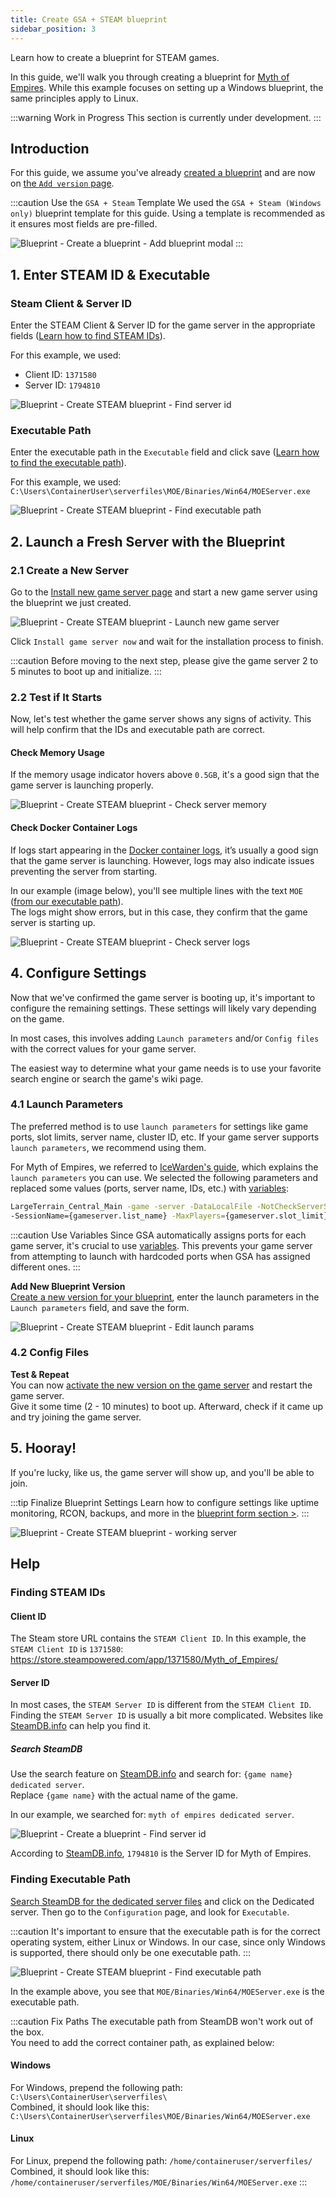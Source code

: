 ```yaml
---
title: Create GSA + STEAM blueprint
sidebar_position: 3
---
```



Learn how to create a blueprint for STEAM games.

In this guide, we'll walk you through creating a blueprint for [Myth of Empires](https://store.steampowered.com/app/1371580/Myth_of_Empires/). While this example focuses on setting up a Windows blueprint, the same principles apply to Linux.

:::warning Work in Progress
This section is currently under development.
:::

## Introduction

For this guide, we assume you've already [created a blueprint](/dashboard/blueprints/create_and_manage_blueprints#create-a-blueprint) and are now on [the `Add version` page](/dashboard/blueprints/create_and_manage_blueprints#add-version).

:::caution Use the `GSA + Steam` Template
We used the `GSA + Steam (Windows only)` blueprint template for this guide. Using a template is recommended as it ensures most fields are pre-filled.

![Blueprint - Create a blueprint - Add blueprint modal](/img/dashboard/blueprint/create_blueprint/create_blueprint_modal.jpg)
:::

## 1. Enter STEAM ID & Executable

### Steam Client & Server ID

Enter the STEAM Client & Server ID for the game server in the appropriate fields ([Learn how to find STEAM IDs](/dashboard/blueprints/how-to/create_steam_blueprint#finding-steam-ids)).

For this example, we used:
- Client ID: `1371580`
- Server ID: `1794810`

![Blueprint - Create STEAM blueprint - Find server id](/img/dashboard/blueprint/create_steam_blueprint/enter_steam_ids.jpg)

### Executable Path

Enter the executable path in the `Executable` field and click save ([Learn how to find the executable path](/dashboard/blueprints/how-to/create_steam_blueprint#finding-executable-path)).

For this example, we used:\
`C:\Users\ContainerUser\serverfiles\MOE/Binaries/Win64/MOEServer.exe`

![Blueprint - Create STEAM blueprint - Find executable path](/img/dashboard/blueprint/create_steam_blueprint/enter_executable.jpg)

## 2. Launch a Fresh Server with the Blueprint

### 2.1 Create a New Server

Go to the [Install new game server page](https://dash.gameserverapp.com/order/gameserver/machine) and start a new game server using the blueprint we just created.

![Blueprint - Create STEAM blueprint - Launch new game server](/img/dashboard/blueprint/create_steam_blueprint/launch_server.jpg)

Click `Install game server now` and wait for the installation process to finish.

:::caution
Before moving to the next step, please give the game server 2 to 5 minutes to boot up and initialize.
:::

### 2.2 Test if It Starts

Now, let's test whether the game server shows any signs of activity. This will help confirm that the IDs and executable path are correct.

#### Check Memory Usage

If the memory usage indicator hovers above `0.5GB`, it's a good sign that the game server is launching properly.

![Blueprint - Create STEAM blueprint - Check server memory](/img/dashboard/blueprint/create_steam_blueprint/check_server_memory.jpg)

#### Check Docker Container Logs

If logs start appearing in the [Docker container logs](/dashboard/game_servers/getting_started#logs), it’s usually a good sign that the game server is launching. However, logs may also indicate issues preventing the server from starting.

In our example (image below), you'll see multiple lines with the text `MOE` ([from our executable path](/dashboard/blueprints/how-to/create_steam_blueprint#executable-path)).\
The logs might show errors, but in this case, they confirm that the game server is starting up.

![Blueprint - Create STEAM blueprint - Check server logs](/img/dashboard/blueprint/create_steam_blueprint/check_server_logs.jpg)

## 4. Configure Settings

Now that we've confirmed the game server is booting up, it's important to configure the remaining settings. These settings will likely vary depending on the game.

In most cases, this involves adding `Launch parameters` and/or `Config files` with the correct values for your game server.

The easiest way to determine what your game needs is to use your favorite search engine or search the game's wiki page.

### 4.1 Launch Parameters

The preferred method is to use `launch parameters` for settings like game ports, slot limits, server name, cluster ID, etc. If your game server supports `launch parameters`, we recommend using them.

For Myth of Empires, we referred to [IceWarden's guide](https://steamcommunity.com/sharedfiles/filedetails/?id=3169663150#6901124), which explains the `launch parameters` you can use. We selected the following parameters and replaced some values (ports, server name, IDs, etc.) with [variables](/dashboard/blueprints/variables):


```bash
LargeTerrain_Central_Main -game -server -DataLocalFile -NotCheckServerSteamAuth -PrivateServer -MultiHome=0.0.0.0 -OutAddress={machine.ip}
-SessionName={gameserver.list_name} -MaxPlayers={gameserver.slot_limit} -ClusterId={cluster.id} -Port={gameserver.game_port} -QueryPort={gameserver.query_port}
```
:::caution Use Variables
Since GSA automatically assigns ports for each game server, it's crucial to use [variables](/dashboard/blueprints/variables). This prevents your game server from attempting to launch with hardcoded ports when GSA has assigned different ones.
:::

**Add New Blueprint Version**\
[Create a new version for your blueprint](/dashboard/blueprints/create_and_manage_blueprints#add-version), enter the launch parameters in the `Launch parameters` field, and save the form.

![Blueprint - Create STEAM blueprint - Edit launch params](/img/dashboard/blueprint/create_steam_blueprint/edit_launch_params.jpg)

### 4.2 Config Files

[//]: # (todo add config file info)

**Test & Repeat**\
You can now [activate the new version on the game server](/dashboard/blueprints/getting_started#activate-blueprint-version) and restart the game server.\
Give it some time (2 - 10 minutes) to boot up. Afterward, check if it came up and try joining the game server.

## 5. Hooray!
If you're lucky, like us, the game server will show up, and you'll be able to join.

:::tip Finalize Blueprint Settings
Learn how to configure settings like uptime monitoring, RCON, backups, and more in the [blueprint form section >](/dashboard/blueprints/create_and_manage_blueprints#blueprint-form).
:::

![Blueprint - Create STEAM blueprint - working server](/img/dashboard/blueprint/create_steam_blueprint/working_server.jpg)

## Help

### Finding STEAM IDs

#### Client ID
The Steam store URL contains the `STEAM Client ID`. In this example, the `STEAM Client ID` is `1371580`: https://store.steampowered.com/app/1371580/Myth_of_Empires/

#### Server ID
In most cases, the `STEAM Server ID` is different from the `STEAM Client ID`.\
Finding the `STEAM Server ID` is usually a bit more complicated. Websites like [SteamDB.info](https://steamdb.info/) can help you find it.

##### Search SteamDB
Use the search feature on [SteamDB.info](https://steamdb.info/) and search for: `{game name} dedicated server`.\
Replace `{game name}` with the actual name of the game.

In our example, we searched for: `myth of empires dedicated server`.

![Blueprint - Create a blueprint - Find server id](/img/dashboard/blueprint/create_steam_blueprint/steamdb.jpg)

According to [SteamDB.info](https://steamdb.info/), `1794810` is the Server ID for Myth of Empires.

### Finding Executable Path
[Search SteamDB for the dedicated server files](/dashboard/blueprints/how-to/create_steam_blueprint#search-steamdb) and click on the Dedicated server. Then go to the `Configuration` page, and look for `Executable`.

:::caution
It's important to ensure that the executable path is for the correct operating system, either Linux or Windows. In our case, since only Windows is supported, there should only be one executable path.
:::

![Blueprint - Create STEAM blueprint - Find executable path](/img/dashboard/blueprint/create_steam_blueprint/steamdb_executable.jpg)

In the example above, you see that `MOE/Binaries/Win64/MOEServer.exe` is the executable path.

:::caution Fix Paths
The executable path from SteamDB won't work out of the box.\
You need to add the correct container path, as explained below:

#### Windows
For Windows, prepend the following path: `C:\Users\ContainerUser\serverfiles\`\
Combined, it should look like this:\
`C:\Users\ContainerUser\serverfiles\MOE/Binaries/Win64/MOEServer.exe`

#### Linux
For Linux, prepend the following path: `/home/containeruser/serverfiles/`\
Combined, it should look like this:\
`/home/containeruser/serverfiles/MOE/Binaries/Win64/MOEServer.exe`
:::
